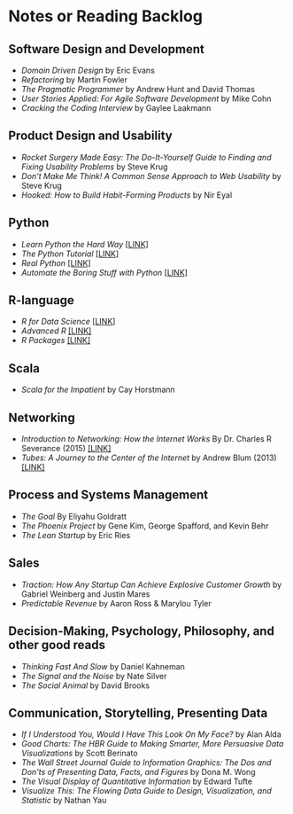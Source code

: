 # Notes or Reading Backlog

## Software Design and Development

* _Domain Driven Design_ by Eric Evans
* _Refactoring_ by Martin Fowler
* _The Pragmatic Programmer_ by Andrew Hunt and David Thomas
* _User Stories Applied: For Agile Software Development_ by Mike Cohn
* _Cracking the Coding Interview_ by Gaylee Laakmann

## Product Design and Usability

* _Rocket Surgery Made Easy: The Do-It-Yourself Guide to Finding and Fixing Usability Problems_ by Steve Krug
* _Don't Make Me Think! A Common Sense Approach to Web Usability_ by Steve Krug
* _Hooked: How to Build Habit-Forming Products_ by Nir Eyal

## Python

* _Learn Python the Hard Way_ [[LINK]](http://learnpythonthehardway.org/)
* _The Python Tutorial_ [[LINK]](https://leanpub.com/python-tutorial-27)
* _Real Python_ [[LINK]](https://realpython.com/)
* _Automate the Boring Stuff with Python_ [[LINK]](https://automatetheboringstuff.com/)

## R-language

* _R for Data Science_ [[LINK](http://r4ds.had.co.nz/)]
* _Advanced R_ [[LINK]](http://adv-r.had.co.nz)
* _R Packages_ [[LINK]](http://r-pkgs.had.co.nz/)

## Scala

* _Scala for the Impatient_ by Cay Horstmann

## Networking

* _Introduction to Networking: How the Internet Works_ By Dr. Charles R Severance (2015) [[LINK]](http://do1.dr-chuck.net/net-intro/EN_us/net-intro.pdf)
* _Tubes: A Journey to the Center of the Internet_ by Andrew Blum (2013) [[LINK]](https://www.amazon.com/Tubes-Journey-Internet-Andrew-Blum/dp/0061994952)

## Process and Systems Management

* _The Goal_ By Eliyahu Goldratt
* _The Phoenix Project_ by Gene Kim, George Spafford, and Kevin Behr
* _The Lean Startup_ by Eric Ries

## Sales

* _Traction: How Any Startup Can Achieve Explosive Customer Growth_ by Gabriel Weinberg and Justin Mares
* _Predictable Revenue_ by Aaron Ross & Marylou Tyler 

## Decision-Making, Psychology, Philosophy, and other good reads

* _Thinking Fast And Slow_ by Daniel Kahneman
* _The Signal and the Noise_ by Nate Silver
* _The Social Animal_ by David Brooks

## Communication, Storytelling, Presenting Data

* _If I Understood You, Would I Have This Look On My Face?_ by Alan Alda
* _Good Charts: The HBR Guide to Making Smarter, More Persuasive Data Visualizations_ by Scott Berinato
* _The Wall Street Journal Guide to Information Graphics: The Dos and Don'ts of Presenting Data, Facts, and Figures_ by Dona M. Wong
* _The Visual Display of Quantitative Information_ by Edward Tufte
* _Visualize This: The Flowing Data Guide to Design, Visualization, and Statistic_ by Nathan Yau

